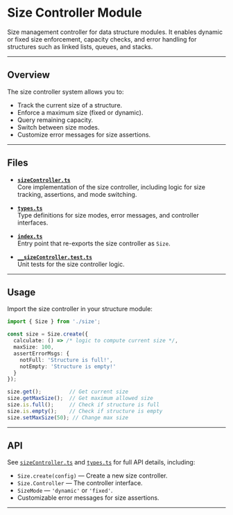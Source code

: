 # Size Controller Module

Size management controller for data structure modules. It enables dynamic or
fixed size enforcement, capacity checks, and error handling for structures such
as linked lists, queues, and stacks.

---

## Overview

The size controller system allows you to:

- Track the current size of a structure.
- Enforce a maximum size (fixed or dynamic).
- Query remaining capacity.
- Switch between size modes.
- Customize error messages for size assertions.

---

## Files

- **[`sizeController.ts`](sizeController.ts)**  
  Core implementation of the size controller, including logic for size tracking,
  assertions, and mode switching.

- **[`types.ts`](types.ts)**  
  Type definitions for size modes, error messages, and controller interfaces.

- **[`index.ts`](index.ts)**  
  Entry point that re-exports the size controller as `Size`.

- **[`__sizeController.test.ts`](__sizeController.test.ts)**  
  Unit tests for the size controller logic.

---

## Usage

Import the size controller in your structure module:

```ts
import { Size } from './size';

const size = Size.create({
  calculate: () => /* logic to compute current size */,
  maxSize: 100,
  assertErrorMsgs: {
    notFull: 'Structure is full!',
    notEmpty: 'Structure is empty!'
  }
});

size.get();         // Get current size
size.getMaxSize();  // Get maximum allowed size
size.is.full();     // Check if structure is full
size.is.empty();    // Check if structure is empty
size.setMaxSize(50); // Change max size
```

---

## API

See [`sizeController.ts`](sizeController.ts) and [`types.ts`](types.ts) for full
API details, including:

- `Size.create(config)` — Create a new size controller.
- `Size.Controller` — The controller interface.
- `SizeMode` — `'dynamic'` or `'fixed'`.
- Customizable error messages for size assertions.

---
